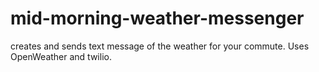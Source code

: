 # mid-morning-weather-messenger
creates and sends text message of the weather for your commute. Uses OpenWeather and twilio.
